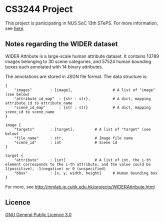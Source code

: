 # CS3244 Project

This project is participating in NUS SoC 13th STePS. For more information, see [here](http://isteps.comp.nus.edu.sg/event/13th-steps/module/CS3244/project/2).

## Notes regarding the WIDER dataset

WIDER Attribute is a large-scale human attribute dataset. It contains 13789 images belonging to 30 scene categories, and 57524 human bounding boxes each annotated with 14 binary attributes.

The annotations are stored in JSON file format. The data structure is:

```
{
	"images"		: [image],					# A list of "image" (see below)
	"attribute_id_map"	: {str : str},			# A dict, mapping attribute_id to attribute_name
	"scene_id_map"		: {str : str}			# A dict, mapping scene_id to scene_name
}

image {
	"targets"		: [target],			# A list of "target" (see below)
	"file_name"		: str,				# Image file name
	"scene_id"		: int				# Scene id
}

target {
	"attribute"		: [int]				# A list of int, the i-th element corresponds to the i-th attribute, and the value could be 1(possitive), -1(negative) or 0 (unspecified)
	"bbox"			: [x, y, width, height] 	# Human bounding box
}
```

For more, see http://mmlab.ie.cuhk.edu.hk/projects/WIDERAttribute.html

## Licence

[GNU General Public Licence 3.0](LICENSE)
